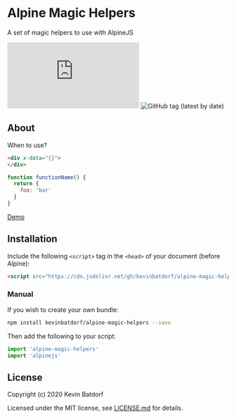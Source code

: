 # Alpine Magic Helpers
A set of magic helpers to use with AlpineJS

![GitHub file size in bytes](https://img.shields.io/github/size/kevinbatdorf/alpine-magic-helpers/dist/index.js?label=minified&style=flat-square)
![GitHub tag (latest by date)](https://img.shields.io/github/v/tag/kevinbatdorf/alpine-magic-helpers?label=version&style=flat-square)

## About

When to use?

```html
<div x-data="{}">
</div>
```
```js
function functionName() {
  return {
    foo: 'bar'
  }
}
```
[Demo](url)

## Installation

Include the following `<script>` tag in the `<head>` of your document (before Alpine):

```html
<script src="https://cdn.jsdelivr.net/gh/kevinbatdorf/alpine-magic-helpers@0.x.x/dist/index.js"></script>
```

### Manual

If you wish to create your own bundle:

```bash
npm install kevinbatdorf/alpine-magic-helpers --save
```

Then add the following to your script:

```javascript
import 'alpine-magic-helpers'
import 'alpinejs'
```

## License

Copyright (c) 2020 Kevin Batdorf

Licensed under the MIT license, see [LICENSE.md](LICENSE.md) for details.
